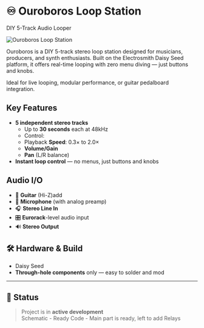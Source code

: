# ♾️ Ouroboros Loop Station
DIY 5-Track Audio Looper

![Ouroboros Loop Station](docs/ouroboros-banner.png)

Ouroboros is a DIY 5-track stereo loop station designed for musicians, producers, and synth enthusiasts.
Built on the Electrosmith Daisy Seed platform, it offers real-time looping with zero menu diving — just buttons and knobs.

Ideal for live looping, modular performance, or guitar pedalboard integration.


## Key Features

- **5 independent stereo tracks**
  - Up to **30 seconds** each at 48kHz
  -  Control:
    - Playback **Speed**: 0.3× to 2.0×
    - **Volume/Gain**
    - **Pan** (L/R balance)
-  **Instant loop control** — no menus, just buttons and knobs



## Audio I/O

- 🎸 **Guitar** (Hi-Z)add
- 🎤 **Microphone** (with analog preamp)
- 🎧 **Stereo Line In**
- 🎛️ **Eurorack**-level audio input
- 🔊 **Stereo Output**



## 🛠️ Hardware & Build

- Daisy Seed
- **Through-hole components** only — easy to solder and mod

---

## 💬 Status

> Project is in **active development**  
> Schematic - Ready 
> Code - Main part is ready, left to add Relays 
